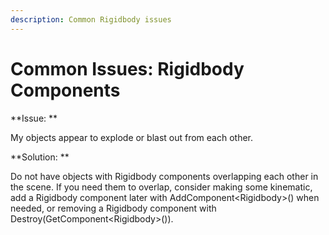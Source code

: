 ```yaml
---
description: Common Rigidbody issues
---
```


# Common Issues: Rigidbody Components

**Issue: **

My objects appear to explode or blast out from each other.

**Solution: **

Do not have objects with Rigidbody components overlapping each other in the scene. If you need them to overlap, consider making some kinematic, add a Rigidbody component later with AddComponent\<Rigidbody>() when needed, or removing a Rigidbody component with Destroy(GetComponent\<Rigidbody>()).

